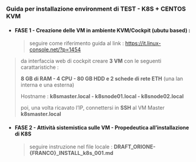 ### Guida per installazione environment di TEST  - K8S + CENTOS KVM



* #### FASE 1 - Creazione delle VM in ambiente KVM/Cockpit (ubutu based) :

  > seguire come riferimento guida al link : https://it.linux-console.net/?p=1454

> da interfaccia web di cockpit creare **3 VM** con le seguenti carattaristiche :
>
> **8 GB di RAM - 4 CPU - 80 GB HDD e 2 schede di rete ETH** (una lan interna e una esterna)
>
> Hostname : **k8smaster.local - k8snode01.local - k8snode02.local**
>
> poi, una volta ricavato l’IP, connettersi in **SSH** al VM Master **k8smaster.local** 

* #### FASE 2 - Attività sistemistica sulle VM - Propedeutica all’installazione di K8S

  > seguire instruzione nel file locale : **DRAFT_ORIONE-{FRANCO}_INSTALL_k8s_001.md**

